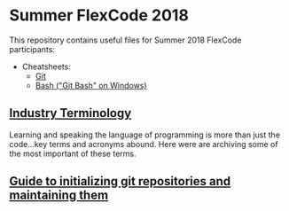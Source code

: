 # Summer FlexCode 2018

This repository contains useful files for Summer 2018 FlexCode participants:

* Cheatsheets:
	* [Git](./cheatsheets/git.md)
	* [Bash ("Git Bash" on Windows)](https://wecancodeit.github.io/java-resources/bash/)

## [Industry Terminology](https://wecancodeit.github.io/java-resources/industry-terminology/)
Learning and speaking the language of programming is more than just the code...key terms and acronyms abound. Here were are archiving some of the most important of these terms.

## [Guide to initializing git repositories and maintaining them](https://wecancodeit.github.io/java-resources/git/managing-your-repo/)
